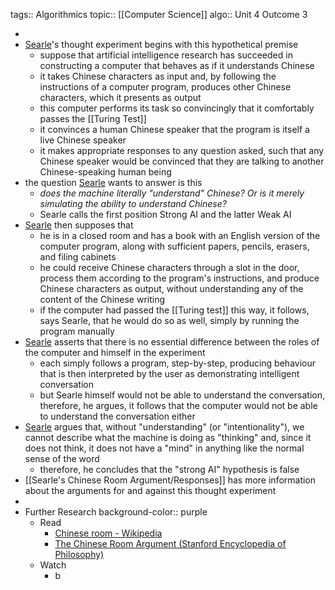 tags:: Algorithmics
topic:: [[Computer Science]]
algo:: Unit 4 Outcome 3

-
- [Searle](https://en.wikipedia.org/wiki/John_Searle)'s thought experiment begins with this hypothetical premise
	- suppose that artificial intelligence research has succeeded in constructing a computer that behaves as if it understands Chinese
	- it takes Chinese characters as input and, by following the instructions of a computer program, produces other Chinese characters, which it presents as output
	- this computer performs its task so convincingly that it comfortably passes the [[Turing Test]]
	- it convinces a human Chinese speaker that the program is itself a live Chinese speaker
	- it makes appropriate responses to any question asked, such that any Chinese speaker would be convinced that they are talking to another Chinese-speaking human being
- the question [Searle](https://en.wikipedia.org/wiki/John_Searle) wants to answer is this
	- *does the machine literally "understand" Chinese? Or is it merely simulating the ability to understand Chinese?*
	- Searle calls the first position Strong AI and the latter Weak AI
- [Searle](https://en.wikipedia.org/wiki/John_Searle) then supposes that
	- he is in a closed room and has a book with an English version of the computer program, along with sufficient papers, pencils, erasers, and filing cabinets
	- he could receive Chinese characters through a slot in the door, process them according to the program's instructions, and produce Chinese characters as output, without understanding any of the content of the Chinese writing
	- if the computer had passed the [[Turing test]] this way, it follows, says Searle, that he would do so as well, simply by running the program manually
- [Searle](https://en.wikipedia.org/wiki/John_Searle) asserts that there is no essential difference between the roles of the computer and himself in the experiment
	- each simply follows a program, step-by-step, producing behaviour that is then interpreted by the user as demonstrating intelligent conversation
	- but Searle himself would not be able to understand the conversation, therefore, he argues, it follows that the computer would not be able to understand the conversation either
- [Searle](https://en.wikipedia.org/wiki/John_Searle) argues that, without "understanding" (or "intentionality"), we cannot describe what the machine is doing as "thinking" and, since it does not think, it does not have a "mind" in anything like the normal sense of the word
	- therefore, he concludes that the "strong AI" hypothesis is false
- [[Searle's Chinese Room Argument/Responses]] has more information about the arguments for and against this thought experiment
-
- Further Research
  background-color:: purple
	- Read
		- [Chinese room - Wikipedia](https://en.wikipedia.org/wiki/Chinese_room)
		- [The Chinese Room Argument (Stanford Encyclopedia of Philosophy)](https://plato.sydney.edu.au/entries/chinese-room/)
	- Watch
		- b